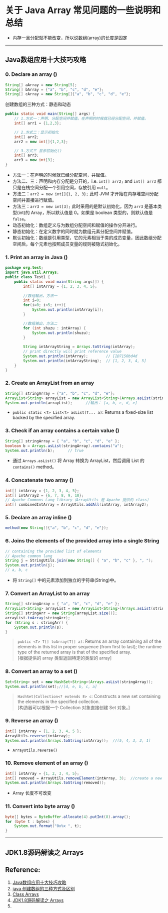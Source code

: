 # 关于 Java Array 常见问题的一些说明和总结

* 内存一旦分配就不能改变，所以说数组(array)的长度是固定

---
## Java数组应用十大技巧攻略
### 0. Declare an array ()
```java 
String[] aArray = new String[5];
String[] bArray = {"a", "b", "c", "d", "e"};
String[] cArray = new String[]{"a", "b", "c", "d", "e"}; 
```

创建数组的三种方式：静态和动态
```java
public static void main(String[] args) {
	// 1.方式一：声明、分配空间并赋值。在声明的时候就已经分配空间，并赋值。
	int[] arr1 = {1,2,3};

	// 2.方式二：显示初始化
	int[] arr2;
	arr2 = new int[]{1,2,3}; 

	// 3.方式三 显示初始化()
	int[] arr3;
	arr3 = new int[3];
}
```
* 方法一：在声明的时候就已经分配空间，并赋值。
* 方法二、三：声明和内存分配是分开的，i.e. `int[] arr2;` and `int[] arr3` 都只是在栈空间分配一个引用空间，存放引用 `null`。
* 方法二：`arr2 = new int[]{1, 2, 3};` 此时 JVM 才开始在内存堆空间分配空间并直接进行赋值。
* 方法三：`arr3 = new int[3];` 此时采用的是默认初始化，因为 `arr3` 是基本类型(int)的 Array，所以默认值是 0。如果是 boolean 类型的，则默认值是 `false`。
* 动态初始化：数组定义与为数组分配空间和赋值的操作分开进行。
* 静态初始化：在定义数字的同时就为数组元素分配空间并赋值。
* 默认初始化：数组是引用类型，它的元素相当于类的成员变量，因此数组分配空间后，每个元素也按照成员变量的规则被隐式初始化。

### 1. Print an array in Java ()
```java 
package org.test;
import java.util.Arrays;
public class Test1 {
    public static void main(String args[]) {
        int[] intArray = {1, 2, 3, 4, 5};  
        
        //数组输出，方法一
        int i=0;
        for(i=0; i<5; i++){
            System.out.println(intArray[i]);
        }

        //数组输出，方法二
        for (int shuzu : intArray) {
            System.out.println(shuzu);
        }
             
        String intArrayString = Arrays.toString(intArray);  
        // print directly will print reference value   
        System.out.println(intArray);        // [I@7150bd4d   
        System.out.println(intArrayString);  // [1, 2, 3, 4, 5]
    }
}
```


### 2. Create an ArrayList from an array
```java 
String[] stringArray = {"a", "b", "c", "d", "e"};
ArrayList<String> arrayList = new ArrayList<String>(Arrays.asList(stringArray));
System.out.println(arrayList);      //输出： [a, b, c, d, e] 
```
* `public static <T> List<T> asList(T... a)`: Returns a fixed-size list backed by the specified array.


### 3. Check if an array contains a certain value ()
```java 
String[] stringArray = { "a", "b", "c", "d", "e" };
boolean b = Arrays.asList(stringArray).contains("a");
System.out.println(b);      // true 
```
* 通过 `Arrays.asList()` 将 Array 转换为 ArrayList，然后调用 List 的 `contains()` method。


### 4. Concatenate two array ()
```java 
int[] intArray = {1, 2, 3, 4, 5};
int[] intArray2 = {6, 7, 8, 9, 10};
// Apache Commons Lang library（ArrayUtils 是 Apache 提供的 class）
int[] combinedIntArray = ArrayUtils.addAll(intArray, intArray2); 
```


### 5. Declare an array inline ()
```java 
method(new String[]{"a", "b", "c", "d", "e"});
```
 

### 6. Joins the elements of the provided array into a single String
```java 
// containing the provided list of elements
// Apache common lang
String j = StringUtils.join(new String[] { "a", "b", "c" }, ", ");
System.out.println(j);
// a, b, c 
```
* 将 `String[]` 中的元素添加到独立的字符串(String)中。


### 7. Convert an ArrayList to an array
```java 
String[] stringArray = { "a", "b", "c", "d", "e" };
ArrayList<String> arrayList = new ArrayList<String>(Arrays.asList(stringArray));
String[] stringArr = new String[arrayList.size()];
arrayList.toArray(stringArr);
for (String s : stringArr) {
    System.out.println(s);
}
```
> `public <T> T[] toArray(T[] a)`: Returns an array containing all of the elements in this list in proper sequence (from first to last);
> the runtime type of the returned array is that of the specified array.         
> [根据提供的 array 类型返回特定的类型的 array]

### 8. Convert an array to a set ()
```java 
Set<String> set = new HashSet<String>(Arrays.asList(stringArray));
System.out.println(set);//[d, e, b, c, a] 
```
> `HashSet(Collection<? extends E> c`: Constructs a new set containing the elements in the specified collection.        
> [构造器可以根据一个 Collection 对象直接创建 Set 对象。]


### 9. Reverse an array ()
```java 
int[] intArray = {1, 2, 3, 4, 5 };
ArrayUtils.reverse(intArray);
System.out.println(Arrays.toString(intArray));  //[5, 4, 3, 2, 1] 
```
* `ArrayUtils.reverse()`


### 10. Remove element of an array ()
```java 
int[] intArray = {1, 2, 3, 4, 5};
int[] removed = ArrayUtils.removeElement(intArray, 3);  //create a new array
System.out.println(Arrays.toString(removed)); 
```
* Array 长度不可改变


### 11. Convert into byte array ()
```java 
byte[] bytes = ByteBuffer.allocate(4).putInt(8).array();
for (byte t : bytes) {
    System.out.format("0x%x ", t);
} 
```


---
## JDK1.8源码解读之 Arrays

## Reference:
1. [Java数组应用十大技巧攻略](https://blog.csdn.net/zolalad/article/details/11757743)
2. [java 创建数组的三种方式及区别](https://blog.csdn.net/xu511739113/article/details/52350519)
3. [Class Arrays](https://docs.oracle.com/javase/8/docs/api/)
4. [JDK1.8源码解读之 Arrays](https://juejin.im/post/5e906a0f51882573c46782ba)
5. []()
